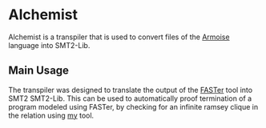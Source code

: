 # Alchemist

Alchemist is a transpiler that is used to convert files of the [Armoise](https://tapas.labri.fr/wp/?page_id=17) language 
into SMT2-Lib.


## Main Usage
The transpiler was designed to translate the output of the [FASTer](https://tapas.labri.fr/wp/?page_id=23) tool into SMT2 SMT2-Lib.
This can be used to automatically proof termination of a program modeled using FASTer, by checking for an
infinite ramsey clique in the relation using [my](https://github.com/DarkVanityOfLight/RamseyLinearArithmetics) tool.
